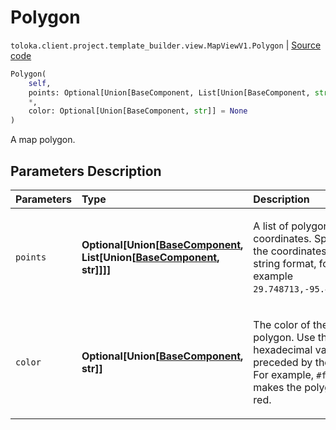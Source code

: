 # Polygon
`toloka.client.project.template_builder.view.MapViewV1.Polygon` | [Source code](https://github.com/Toloka/toloka-kit/blob/v1.2.3/src/client/project/template_builder/view.py#L476)

```python
Polygon(
    self,
    points: Optional[Union[BaseComponent, List[Union[BaseComponent, str]]]] = None,
    *,
    color: Optional[Union[BaseComponent, str]] = None
)
```

A map polygon.

## Parameters Description

| Parameters | Type | Description |
| :----------| :----| :-----------|
`points`|**Optional\[Union\[[BaseComponent](toloka.client.project.template_builder.base.BaseComponent.md), List\[Union\[[BaseComponent](toloka.client.project.template_builder.base.BaseComponent.md), str\]\]\]\]**|<p>A list of polygon coordinates. Specify the coordinates in the string format, for example `29.748713,-95.404287`.</p>
`color`|**Optional\[Union\[[BaseComponent](toloka.client.project.template_builder.base.BaseComponent.md), str\]\]**|<p>The color of the polygon. Use the hexadecimal values preceded by the `#`. For example, `#f00` makes the polygon red.</p>
